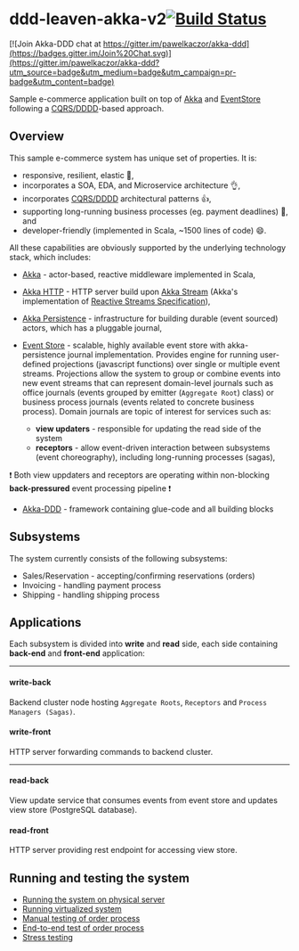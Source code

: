ddd-leaven-akka-v2[![Build Status](https://travis-ci.org/pawelkaczor/ddd-leaven-akka-v2.svg?branch=master)](https://travis-ci.org/pawelkaczor/ddd-leaven-akka-v2)
==================

[![Join Akka-DDD chat at https://gitter.im/pawelkaczor/akka-ddd](https://badges.gitter.im/Join%20Chat.svg)](https://gitter.im/pawelkaczor/akka-ddd?utm_source=badge&utm_medium=badge&utm_campaign=pr-badge&utm_content=badge)

Sample e-commerce application built on top of [Akka](http://akka.io) and [EventStore](http://geteventstore.com) following a [CQRS/DDDD](http://abdullin.com/post/dddd-cqrs-and-other-enterprise-development-buzz-words)-based approach.

Overview
--------------------

This sample e-commerce system has unique set of properties. It is:

* responsive, resilient, elastic :clap:,
* incorporates a SOA, EDA, and Microservice architecture :ok_hand:,
* incorporates [CQRS/DDDD](http://abdullin.com/post/dddd-cqrs-and-other-enterprise-development-buzz-words) architectural patterns :+1:,
* supporting long-running business processes (eg. payment deadlines) :muscle:, and
* developer-friendly (implemented in Scala, ~1500 lines of code) :smile:.

All these capabilities are obviously supported by the underlying technology stack, which includes:

* [Akka](http://akka.io) - actor-based, reactive middleware implemented in Scala,

* [Akka HTTP](http://doc.akka.io/docs/akka-stream-and-http-experimental/1.0/scala/http/introduction.html) - HTTP server build upon [Akka Stream](http://doc.akka.io/docs/akka-stream-and-http-experimental/1.0-RC2/scala/stream-introduction.html) (Akka's implementation of [Reactive Streams Specification](http://www.reactive-streams.org/)),

* [Akka Persistence](http://doc.akka.io/docs/akka/current/scala/persistence.html) - infrastructure for building durable (event sourced) actors, which has a pluggable journal,

* [Event Store](http://geteventstore.com) - scalable, highly available event store with akka-persistence journal implementation. Provides engine for running user-defined projections (javascript functions) over single or multiple  event streams. Projections allow the system to group or combine events into new event streams that can represent domain-level journals such as office journals (events grouped by emitter (`Aggregate Root`) class) or business process journals (events related to concrete business process). Domain journals are topic of interest for services such as:
  * **view updaters** - responsible for updating the read side of the system 
  * **receptors** - allow event-driven interaction between subsystems (event choreography), including long-running processes (sagas), 
  
:exclamation: Both view uppdaters and receptors are operating within non-blocking **back-pressured** event processing pipeline :exclamation: 

* [Akka-DDD](http://github.com/pawelkaczor/akka-ddd) - framework containing glue-code and all building blocks

Subsystems
--------------------

The system currently consists of the following subsystems:

* Sales/Reservation - accepting/confirming reservations (orders)
* Invoicing - handling payment process
* Shipping - handling shipping process

Applications
--------------------

Each subsystem is divided into **write** and **read** side, each side containing **back-end** and **front-end** application: 

***
#### write-back
Backend cluster node hosting `Aggregate Roots`, `Receptors` and `Process Managers (Sagas)`.

#### write-front
HTTP server forwarding commands to backend cluster. 

***
#### read-back
View update service that consumes events from event store and updates view store (PostgreSQL database).

#### read-front
HTTP server providing rest endpoint for accessing view store. 


Running and testing the system
--------------------
- [Running the system on physical server](https://github.com/pawelkaczor/ddd-leaven-akka-v2/wiki/Running-the-system-on-physical-server)
- [Running virtualized system](https://github.com/pawelkaczor/ddd-leaven-akka-v2/wiki/Running-virtualized-system)
- [Manual testing of order process](https://github.com/pawelkaczor/ddd-leaven-akka-v2/wiki/Manual-testing-of-order-process)
- [End-to-end test of order process](https://github.com/pawelkaczor/ddd-leaven-akka-v2/wiki/End-to-end-test-of-order-process)
- [Stress testing](https://github.com/pawelkaczor/ddd-leaven-akka-v2/wiki/Stress-testing)

